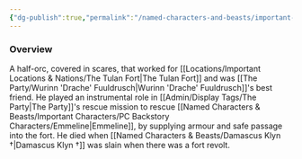 ```yaml
---
{"dg-publish":true,"permalink":"/named-characters-and-beasts/important-characters/pc-backstory-characters/olgrik/","tags":["NPC"]}
---
```



### Overview
A half-orc, covered in scares, that worked for [[Locations/Important Locations & Nations/The Tulan Fort\|The Tulan Fort]] and was [[The Party/Wurinn 'Drache' Fuuldrusch\|Wurinn 'Drache' Fuuldrusch]]'s best friend. He played an instrumental role in [[Admin/Display Tags/The Party\|The Party]]'s rescue mission to rescue [[Named Characters & Beasts/Important Characters/PC Backstory Characters/Emmeline\|Emmeline]], by supplying armour and safe passage into the fort. He died when [[Named Characters & Beasts/Damascus Klyn †\|Damascus Klyn †]] was slain when there was a fort revolt. 